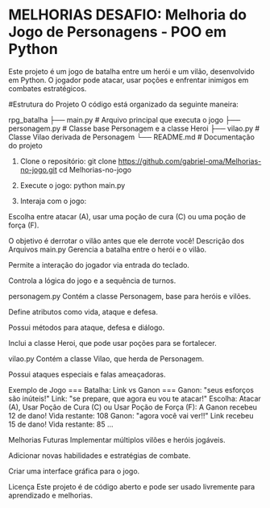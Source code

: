 # MELHORIAS DESAFIO: Melhoria do Jogo de Personagens - POO em Python
Este projeto é um jogo de batalha entre um herói e um vilão, desenvolvido em Python. O jogador pode atacar, usar poções e enfrentar inimigos em combates estratégicos.

#Estrutura do Projeto
O código está organizado da seguinte maneira:

rpg_batalha ├── main.py # Arquivo principal que executa o jogo ├── personagem.py # Classe base Personagem e a classe Heroi ├── vilao.py # Classe Vilao derivada de Personagem └── README.md # Documentação do projeto

1. Clone o repositório:
git clone https://github.com/gabriel-oma/Melhorias-no-jogo.git
cd Melhorias-no-jogo

2. Execute o jogo:
python main.py

3. Interaja com o jogo:

Escolha entre atacar (A), usar uma poção de cura (C) ou uma poção de força (F).

O objetivo é derrotar o vilão antes que ele derrote você!
Descrição dos Arquivos
main.py
Gerencia a batalha entre o herói e o vilão.

Permite a interação do jogador via entrada do teclado.

Controla a lógica do jogo e a sequência de turnos.

personagem.py
Contém a classe Personagem, base para heróis e vilões.

Define atributos como vida, ataque e defesa.

Possui métodos para ataque, defesa e diálogo.

Inclui a classe Heroi, que pode usar poções para se fortalecer.

vilao.py
Contém a classe Vilao, que herda de Personagem.

Possui ataques especiais e falas ameaçadoras.

Exemplo de Jogo
=== Batalha: Link vs Ganon === Ganon: "seus esforços são inúteis!" Link: "se prepare, que agora eu vou te atacar!" Escolha: Atacar (A), Usar Poção de Cura (C) ou Usar Poção de Força (F): A Ganon recebeu 12 de dano! Vida restante: 108 Ganon: "agora você vai ver!!" Link recebeu 15 de dano! Vida restante: 85 ...

Melhorias Futuras
Implementar múltiplos vilões e heróis jogáveis.

Adicionar novas habilidades e estratégias de combate.

Criar uma interface gráfica para o jogo.

Licença
Este projeto é de código aberto e pode ser usado livremente para aprendizado e melhorias.

